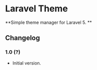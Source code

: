 # Laravel Theme

**Simple theme manager for Laravel 5. **

## Changelog

### 1.0 (?)

- Initial version.